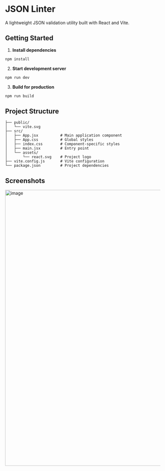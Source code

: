 # JSON Linter

A lightweight JSON validation utility built with React and Vite.

## Getting Started

1. **Install dependencies**
```bash
npm install
```

2. **Start development server**
```bash
npm run dev
```

3. **Build for production**
```bash
npm run build
```

## Project Structure
```
├── public/
│   └── vite.svg
├── src/
│   ├── App.jsx          # Main application component
│   ├── App.css          # Global styles
│   ├── index.css        # Component-specific styles
│   ├── main.jsx         # Entry point
│   └── assets/
│       └── react.svg    # Project logo
├── vite.config.js       # Vite configuration
└── package.json         # Project dependencies
```

## Screenshots
<img width="1231" height="897" alt="image" src="https://github.com/user-attachments/assets/9837753f-eed6-4429-9e78-68bde1295153" />
